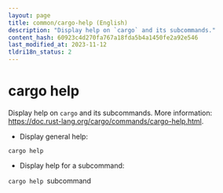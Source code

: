 ```yaml
---
layout: page
title: common/cargo-help (English)
description: "Display help on `cargo` and its subcommands."
content_hash: 60923c4d270fa767a18fda5b4a1450fe2a92e546
last_modified_at: 2023-11-12
tldri18n_status: 2
---
```

# cargo help

Display help on `cargo` and its subcommands.
More information: <https://doc.rust-lang.org/cargo/commands/cargo-help.html>.

- Display general help:

`cargo help`

- Display help for a subcommand:

`cargo help `<span class="tldr-var badge badge-pill bg-dark-lm bg-white-dm text-white-lm text-dark-dm font-weight-bold">subcommand</span>
